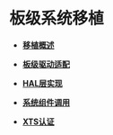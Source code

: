 # 板级系统移植<a name="ZH-CN_TOPIC_0000001062604739"></a>

-   **[移植概述](移植概述-0.md)**  

-   **[板级驱动适配](板级驱动适配.md)**  

-   **[HAL层实现](HAL层实现.md)**  

-   **[系统组件调用](系统组件调用.md)**  

-   **[XTS认证](XTS认证.md)**  


